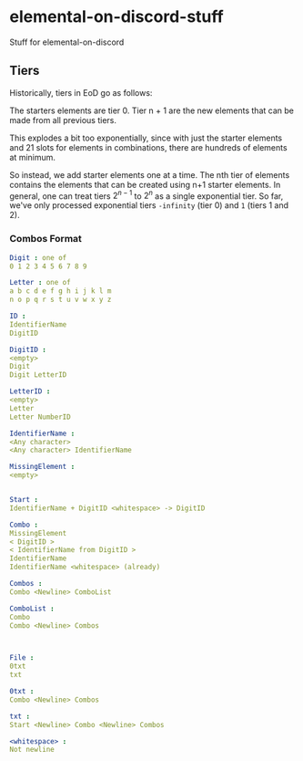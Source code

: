 # elemental-on-discord-stuff
Stuff for elemental-on-discord

## Tiers

Historically, tiers in EoD go as follows:

The starters elements are tier 0. Tier n + 1 are the new elements that can be made from all previous tiers.

This explodes a bit too exponentially, since with just the starter elements and 21 slots for elements in combinations,
there are hundreds of elements at minimum.

So instead, we add starter elements one at a time. The nth tier of elements contains the elements that can be created
using n+1 starter elements. In general, one can treat tiers $2^{n-1}$ to $2^n$ as a single exponential tier. So far,
we've only processed exponential tiers `-infinity` (tier 0) and `1` (tiers 1 and 2).

### Combos Format

```yaml
Digit : one of
0 1 2 3 4 5 6 7 8 9

Letter : one of
a b c d e f g h i j k l m
n o p q r s t u v w x y z

ID :
IdentifierName
DigitID

DigitID :
<empty>
Digit
Digit LetterID

LetterID :
<empty>
Letter
Letter NumberID

IdentifierName :
<Any character>
<Any character> IdentifierName

MissingElement :
<empty>


Start :
IdentifierName + DigitID <whitespace> -> DigitID

Combo :
MissingElement
< DigitID >
< IdentifierName from DigitID >
IdentifierName
IdentifierName <whitespace> (already)

Combos :
Combo <Newline> ComboList

ComboList :
Combo
Combo <Newline> Combos



File :
0txt
txt

0txt :
Combo <Newline> Combos

txt :
Start <Newline> Combo <Newline> Combos

<whitespace> :
Not newline
```

